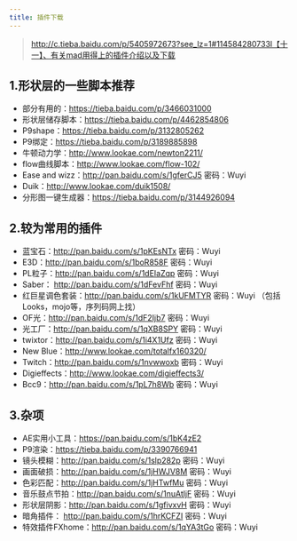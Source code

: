 ```yaml
---
title: 插件下载
---
```

> http://c.tieba.baidu.com/p/5405972673?see_lz=1#114584280733l【十一】、有关mad用得上的插件介绍以及下载

## 1.形状层的一些脚本推荐
- 部分有用的：https://tieba.baidu.com/p/3466031000
- 形状层储存脚本：https://tieba.baidu.com/p/4462854806
- P9shape：https://tieba.baidu.com/p/3132805262
- P9绑定：https://tieba.baidu.com/p/3189885898
- 牛顿动力学：http://www.lookae.com/newton2211/
- flow曲线脚本：http://www.lookae.com/flow-102/
- Ease and wizz：http://pan.baidu.com/s/1gferCJ5 密码：Wuyi
- Duik：http://www.lookae.com/duik1508/
- 分形图一键生成器：https://tieba.baidu.com/p/3144926094


## 2.较为常用的插件
- 蓝宝石：http://pan.baidu.com/s/1pKEsNTx 密码：Wuyi
- E3D：http://pan.baidu.com/s/1boR858F 密码：Wuyi
- PL粒子：http://pan.baidu.com/s/1dEIaZqp 密码：Wuyi
- Saber： http://pan.baidu.com/s/1dFevFhf 密码：Wuyi
- 红巨星调色套装：http://pan.baidu.com/s/1kUFMTYR 密码：Wuyi
 （包括Looks，mojo等，序列码网上找）
- OF光：http://pan.baidu.com/s/1dF2Ijb7 密码：Wuyi
- 光工厂：http://pan.baidu.com/s/1qXB8SPY 密码：Wuyi
- twixtor：http://pan.baidu.com/s/1i4X1Ufz 密码：Wuyi
- New Blue：http://www.lookae.com/totalfx160320/
- Twitch：http://pan.baidu.com/s/1nvwwoxb 密码：Wuyi
- Digieffects：http://www.lookae.com/digieffects3/
- Bcc9：http://pan.baidu.com/s/1pL7h8Wb 密码：Wuyi


## 3.杂项
- AE实用小工具：https://pan.baidu.com/s/1bK4zE2
- P9渲染：https://tieba.baidu.com/p/3390766941
- 镜头模糊：http://pan.baidu.com/s/1slp282p 密码：Wuyi
- 画面破损：http://pan.baidu.com/s/1jHWJV8M 密码：Wuyi
- 色彩匹配：http://pan.baidu.com/s/1jHTwfMu 密码：Wuyi
- 音乐鼓点节拍：http://pan.baidu.com/s/1nuAtljF 密码：Wuyi
- 形状层阴影：http://pan.baidu.com/s/1gfivxvH 密码：Wuyi
- 暗角插件： http://pan.baidu.com/s/1hrKCFZI 密码：Wuyi
- 特效插件FXhome：http://pan.baidu.com/s/1qYA3tGo 密码：Wuyi
